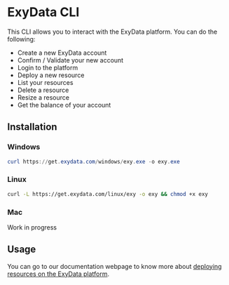 # ExyData CLI

This CLI allows you to interact with the ExyData platform. You can do the following:

- Create a new ExyData account
- Confirm / Validate your new account
- Login to the platform
- Deploy a new resource
- List your resources
- Delete a resource
- Resize a resource
- Get the balance of your account

## Installation

### Windows

```powershell
curl https://get.exydata.com/windows/exy.exe -o exy.exe
```

### Linux

```bash
curl -L https://get.exydata.com/linux/exy -o exy && chmod +x exy
```

### Mac

Work in progress

## Usage

You can go to our documentation webpage to know more about [deploying resources on the ExyData platform](https://exydata.com/docs/).

